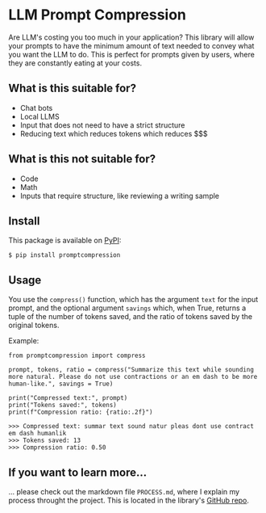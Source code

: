 # LLM Prompt Compression

Are LLM's costing you too much in your application? This library will allow your prompts to have the minimum amount of text needed to convey what you want the LLM to do. This is perfect for prompts given by users, where they are constantly eating at your costs.

## What is this suitable for?

- Chat bots
- Local LLMS
- Input that does not need to have a strict structure
- Reducing text which reduces tokens which reduces $$$

## What is this not suitable for?
- Code
- Math
- Inputs that require structure, like reviewing a writing sample

## Install
This package is available on [PyPI](https://pypi.org/project/promptcompression/):
```
$ pip install promptcompression
```

## Usage
You use the ```compress()``` function, which has the argument ```text``` for the input prompt, and the optional argument ```savings``` which, when True, returns a tuple of the number of tokens saved, and the ratio of tokens saved by the original tokens.

Example:
```
from promptcompression import compress

prompt, tokens, ratio = compress("Summarize this text while sounding more natural. Please do not use contractions or an em dash to be more human-like.", savings = True)

print("Compressed text:", prompt)
print("Tokens saved:", tokens)
print(f"Compression ratio: {ratio:.2f}")

>>> Compressed text: summar text sound natur pleas dont use contract em dash humanlik
>>> Tokens saved: 13
>>> Compression ratio: 0.50
```

## If you want to learn more...

... please check out the markdown file `PROCESS.md`, where I explain my process throught the project. This is located in the library's [GitHub repo](https://github.com/coreymichaud/prompt-compression).